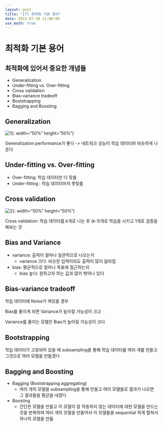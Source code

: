 ```yaml
---
layout: post
title: "[7] 최적화 기본 용어"
date: 2022-07-20 11:00:00
use_math: true
---
```


# 최적화 기본 용어

## 최적화에 있어서 중요한 개념들

- Generalization 
- Under-fitting vs. Over-fitting 
- Cross validation 
- Bias-variance tradeoff 
- Bootstrapping 
- Bagging and Boosting



## Generalization 

![1](https://user-images.githubusercontent.com/90087083/179894642-a56d33a3-a7c1-4a47-9e9c-ddccfb6bbbac.JPG){: width=”50%” height=”50%”}


Generalization performance가 좋다 -> 네트워크 성능이 학습 데이터와 비슷하게 나온다





## Under-fitting vs. Over-fitting 

- Over-fitting: 학습 데이터만 다 맞춤
- Under-fitting : 학습 데이터마저 못맞춤



## Cross validation 

![2](https://user-images.githubusercontent.com/90087083/179894677-3592132c-d6df-4f4d-89f7-7f6a08e3629d.jpg){: width=”50%” height=”50%”}


Cross validation: 학습 데이터를 k개로 나눈 후 (k-1)개로 학습을 시키고 1개로 검증을 해보는 것



## Bias and Variance

- variance: 출력이 얼마나 일관적으로 나오는지
  - variance 크다: 비슷한 입력이라도 출력이 많이 달라짐
- bias: 평균적으로 얼마나 목표에 접근하는지
  - bias 높다: 원하고자 하는 값과 많이 벗어나 있다



## Bias-variance tradeoff 

학습 데이터에 Noise가 껴있을 경우

Bias를 줄이게 되면 Variance가 높아질 가능성이 크고

Variance를 줄이는 모델은 Bias가 높아질 가능성이 크다



## Bootstrapping 

학습 데이터가 고정되어 있을 때 subsampling을 통해 학습 데이터를 여러 개를 만들고 그것으로 여러 모델을 만들겠다



## Bagging and Boosting

* Bagging (Bootstrapping aggregating)
  -  여러 개의 모델을 subsampling을 통해 만들고 여러 모델들로 결과가 나오면 그 결과들을 평균을 내겠다
*  Boosting
    - 간단한 모델을 만들고 이 모델이 잘 작동하지 않는 데이터에 대한 모델을 만드는 것을 반복하여 여러 개의 모델을 만들어서 이 모델들을 sequential 하게 합쳐서 하나의 모델을 만듦
